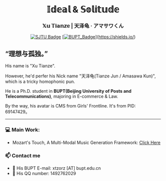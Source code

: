 <!-- 页头视觉区 -->
<div align="center">
  <h1> 𝕀𝕕𝕖𝕒𝕝 & 𝕊𝕠𝕝𝕚𝕥𝕦𝕕𝕖 </h1>
  <h3> 𝕏𝕦 𝕋𝕚𝕒𝕟𝕫𝕖 | 天泽龟 · アマサワくん </h3>
  
  [![SJTU Badge](https://img.shields.io/badge/Shanghai_Jiao_Tong_Univ.%20-Ph.D._Candidate-00599C?logo=university)](https://www.cs.sjtu.edu.cn/)
  [[![BUPT_Badge](https://img.shields.io/badge/BUPT_\&_QMaUL.%20-Dual_B.Eng)](https://www.bupt.edu.cn/)](https://shields.io/)
</div>


## “理想与孤独。”
His name is "Xu Tianze".

However, he'd perfer his Nick name "天泽龟(Tianze Jun / Amasawa Kun)", which is a tricky homophonic pun.

He is a Ph.D. student in **BUPT(Beijing University of Posts and Telecommunications)**, majoring in E-commerce & Law. 

By the way, his avatar is CMS from Girls' Frontline. It's from PID: 69147429。

---

### 💻 Main Work:

- Mozart's Touch, A Multi-Modal Music Generation Framework: [Click Here](https://github.com/WangTooNaive/MozartsTouch)

### 📫 Contact me

- 📧 His BUPT E-mail: xtzorz [AT] bupt.edu.cn
- 🐧 His QQ number: 1492762029
